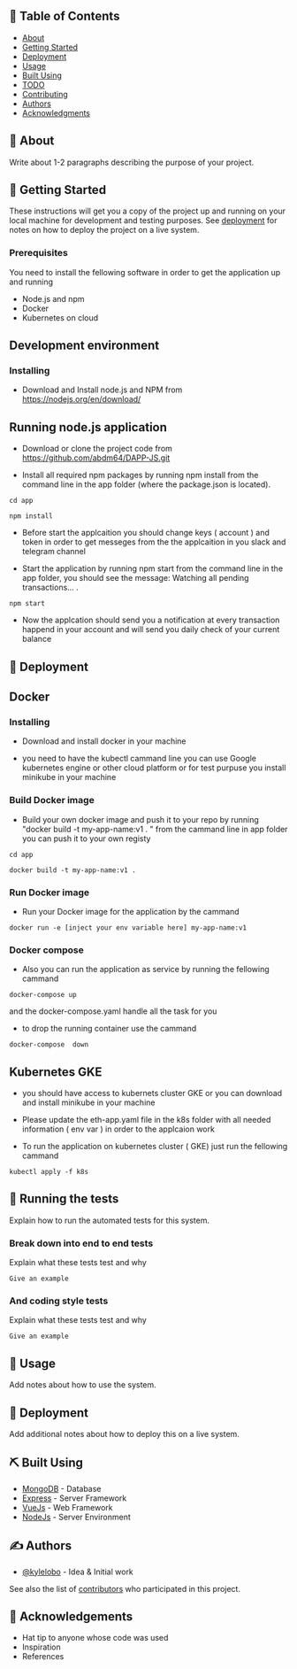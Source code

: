 

## 📝 Table of Contents

- [About](#about)
- [Getting Started](#getting_started)
- [Deployment](#deployment)
- [Usage](#usage)
- [Built Using](#built_using)
- [TODO](../TODO.md)
- [Contributing](../CONTRIBUTING.md)
- [Authors](#authors)
- [Acknowledgments](#acknowledgement)

## 🧐 About <a name = "about"></a>

Write about 1-2 paragraphs describing the purpose of your project.

## 🏁 Getting Started <a name = "getting_started"></a>

These instructions will get you a copy of the project up and running on your local machine for development and testing purposes. See [deployment](#deployment) for notes on how to deploy the project on a live system.

### Prerequisites


You need to install the fellowing software in order to get the application up and running 

 - Node.js and npm
 - Docker
 - Kubernetes on cloud

 ## Development environment

### Installing

- Download and Install node.js and NPM from https://nodejs.org/en/download/

 ## Running node.js application
- Download or clone the project code from https://github.com/abdm64/DAPP-JS.git

- Install all required npm packages by running npm install from the command line in the app folder (where the package.json is located).
```
cd app
```
```
npm install
```
- Before start the applcaition you should change keys ( account ) and token in order to get messeges from the the applcaition in you slack and telegram channel

- Start the application by running npm start from the command line in the app folder, you should see the message: Watching all pending transactions... .

```
npm start 
```

- Now the applcation should send you a notification  at every transaction happend in your account and will send you daily check of your  current balance 


## 🚀 Deployment <a name = "deployment"></a>
## Docker

### Installing

- Download and install docker in your machine

- you need to  have the kubectl cammand line you can use Google kubernetes engine or other cloud platform or for test purpuse you install minikube in your machine 

### Build Docker image 

- Build your own docker image and push it to your repo  by running  "docker build -t my-app-name:v1 . "
   from the cammand line in app folder you can push it to your own registy 

```
cd app
```

```
docker build -t my-app-name:v1 .
```
###  Run Docker image 

- Run  your Docker image  for the application by the cammand 

```
docker run -e [inject your env variable here] my-app-name:v1
```
###  Docker compose 
- Also you can run the application as service by running  the fellowing cammand 

```
docker-compose up 
```

and the docker-compose.yaml handle all the task for you 

- to drop the running container use the cammand 
```
docker-compose  down 
```
## Kubernetes  GKE

- you should have access  to kubernets cluster GKE or you can download and install minikube in your machine 



- Please update  the eth-app.yaml file in the k8s folder with all needed information ( env var ) in order to the applcaion work 

- To run the application on kubernetes cluster ( GKE) just run the fellowing cammand 

```
kubectl apply -f k8s
```


## 🔧 Running the tests <a name = "tests"></a>

Explain how to run the automated tests for this system.

### Break down into end to end tests

Explain what these tests test and why

```
Give an example
```

### And coding style tests

Explain what these tests test and why

```
Give an example
```

## 🎈 Usage <a name="usage"></a>

Add notes about how to use the system.

## 🚀 Deployment <a name = "deployment"></a>

Add additional notes about how to deploy this on a live system.

## ⛏️ Built Using <a name = "built_using"></a>

- [MongoDB](https://www.mongodb.com/) - Database
- [Express](https://expressjs.com/) - Server Framework
- [VueJs](https://vuejs.org/) - Web Framework
- [NodeJs](https://nodejs.org/en/) - Server Environment

## ✍️ Authors <a name = "authors"></a>

- [@kylelobo](https://github.com/kylelobo) - Idea & Initial work

See also the list of [contributors](https://github.com/kylelobo/The-Documentation-Compendium/contributors) who participated in this project.

## 🎉 Acknowledgements <a name = "acknowledgement"></a>

- Hat tip to anyone whose code was used
- Inspiration
- References
